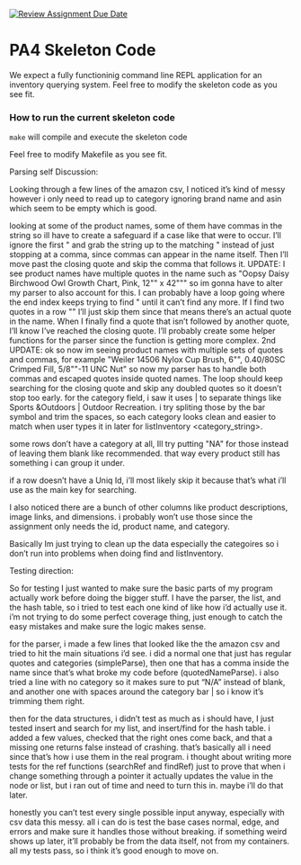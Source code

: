 [![Review Assignment Due Date](https://classroom.github.com/assets/deadline-readme-button-22041afd0340ce965d47ae6ef1cefeee28c7c493a6346c4f15d667ab976d596c.svg)](https://classroom.github.com/a/pAwGQi_N)

# PA4 Skeleton Code
We expect a fully functioninig command line REPL application for an inventory querying system. Feel free to modify the skeleton code as you see fit.

### How to run the current skeleton code
`make` will compile and execute the skeleton code

Feel free to modify Makefile as you see fit.

Parsing self Discussion:

Looking through a few lines of the amazon csv, I noticed it’s kind of messy
however i only need to read up to category ignoring brand name and asin
which seem to be empty which is good.

looking at some of the product names, some of them have commas in the string so ill have
to create a safeguard if a case like that were to occur. I’ll ignore the first " and grab the string up
to the matching " instead of just stopping at a comma, since commas can appear in the name itself.
Then I’ll move past the closing quote and skip the comma that follows it.
UPDATE: I see product names have multiple quotes in the name such as
"Oopsy Daisy Birchwood Owl Growth Chart, Pink, 12"" x 42""" so im gonna have to alter my parser to also
account for this. I can probably have a loop going where the end index keeps trying to find " until it
can’t find any more. If I find two quotes in a row "" I’ll just skip them since that means there’s an
actual quote in the name. When I finally find a quote that isn’t followed by another quote, I’ll know
I’ve reached the closing quote. I’ll probably create some helper functions for the parser since the function
is getting more complex.
2nd UPDATE: ok so now im seeing product names with multiple sets of quotes and commas, for example
"Weiler 14506 Nylox Cup Brush, 6"", 0.40/80SC Crimped Fill, 5/8""-11 UNC Nut"
so now my parser has to handle both commas and escaped quotes inside quoted names. The loop should keep
searching for the closing quote and skip any doubled quotes so it doesn’t stop too early.
for the category field, i saw it uses | to separate things like Sports &Outdoors |
Outdoor Recreation. i try spliting those by the bar symbol and trim the spaces, so
each category looks clean and easier to match when user types it in later for listInventory <category_string>.

some rows don’t have a category at all, Ill try putting "NA" for those
instead of leaving them blank like recommended. that way every product still has something i can
group it under.

if a row doesn’t have a Uniq Id, i’ll most likely skip it because that’s what i’ll
use as the main key for searching.

I also noticed there are a bunch of other columns like product descriptions, image
links, and dimensions. i probably won’t use those since the assignment only needs
the id, product name, and category.

Basically Im just trying to clean up the data especially the categoires so i don’t run into problems when doing find and listInventory.


Testing direction:

So for testing I just wanted to make sure the basic parts of my program actually work before doing the bigger stuff.
I have the parser, the list, and the hash table, so i tried to test each one kind of like how i’d actually use it.
i’m not trying to do some perfect coverage thing, just enough to catch the easy mistakes and make sure the logic makes sense.

for the parser, i made a few lines that looked like the the amazon csv and tried to hit the main situations i’d see.
i did a normal one that just has regular quotes and categories (simpleParse), then one that has a comma inside
the name since that’s what broke my code before (quotedNameParse). i also tried a line with no category so it makes
sure to put “N/A” instead of blank, and another one with spaces around the category bar | so i know it’s trimming them right.

then for the data structures, i didn’t test as much as i should have, I just tested insert and search for my list, and insert/find for the hash table. i added a few values, checked that the right ones come back, and that a missing one returns false instead of crashing. that’s basically all i need since that’s how i use them in the real program. i thought about writing more tests for the ref functions (searchRef and findRef) just to prove that when i change something through a pointer it actually updates the value in the node or list, but i ran out of time and need to turn this in. maybe i’ll do that later.

honestly you can’t test every single possible input anyway, especially with csv data this messy. all i can do is test the base cases normal, edge, and errors and make sure it handles those without breaking. if something weird shows up later, it’ll probably be from the data itself, not from my containers. all my tests pass, so i think it’s good enough to move on.